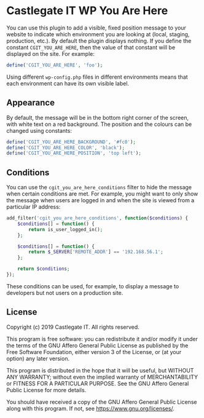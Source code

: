 # Castlegate IT WP You Are Here #

You can use this plugin to add a visible, fixed position message to your website to indicate which environment you are looking at (local, staging, production, etc.). By default the plugin displays nothing. If you define the constant `CGIT_YOU_ARE_HERE`, then the value of that constant will be displayed on the site. For example:

~~~ php
define('CGIT_YOU_ARE_HERE', 'foo');
~~~

Using different `wp-config.php` files in different environments means that each environment can have its own visible label.

## Appearance ##

By default, the message will be in the bottom right corner of the screen, with white text on a red background. The position and the colours can be changed using constants:

~~~ php
define('CGIT_YOU_ARE_HERE_BACKGROUND', '#fc0');
define('CGIT_YOU_ARE_HERE_COLOR', 'black');
define('CGIT_YOU_ARE_HERE_POSITION', 'top left');
~~~

## Conditions ##

You can use the `cgit_you_are_here_conditions` filter to hide the message when certain conditions are met. For example, you might want to only show the message when users are logged in and when the site is viewed from a particular IP address:

~~~ php
add_filter('cgit_you_are_here_conditions', function($conditions) {
    $conditions[] = function() {
        return is_user_logged_in();
    };

    $conditions[] = function() {
        return $_SERVER['REMOTE_ADDR'] == '192.168.56.1';
    };

    return $conditions;
});
~~~

These conditions can be used, for example, to display a message to developers but not users on a production site.

## License

Copyright (c) 2019 Castlegate IT. All rights reserved.

This program is free software: you can redistribute it and/or modify it under the terms of the GNU Affero General Public License as published by the Free Software Foundation, either version 3 of the License, or (at your option) any later version.

This program is distributed in the hope that it will be useful, but WITHOUT ANY WARRANTY; without even the implied warranty of MERCHANTABILITY or FITNESS FOR A PARTICULAR PURPOSE. See the GNU Affero General Public License for more details.

You should have received a copy of the GNU Affero General Public License along with this program. If not, see <https://www.gnu.org/licenses/>.

